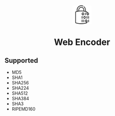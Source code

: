 <p align="center">
  <a href="https://encode.now.sh">
    <img alt="Gatsby" src="https://raw.githubusercontent.com/EmirCanSANCAR/web-encoder/master/assets/icon.png" width="60" />
  </a>
</p>
<h1 align="center">
  Web Encoder
</h1>

## Supported
* MD5
* SHA1
* SHA256
* SHA224
* SHA512
* SHA384
* SHA3
* RIPEMD160
